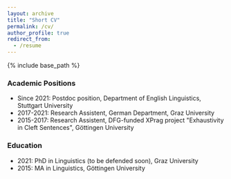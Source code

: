 ```yaml
---
layout: archive
title: "Short CV"
permalink: /cv/
author_profile: true
redirect_from:
  - /resume
---
```


{% include base_path %}

### Academic Positions

* Since 2021: Postdoc position, Department of English Linguistics, Stuttgart University
* 2017-2021: Research Assistent, German Department, Graz University
* 2015-2017: Research Assistent, DFG-funded XPrag project "Exhaustivity in Cleft Sentences", Göttingen University

### Education
* 2021: PhD in Linguistics (to be defended soon), Graz University
* 2015: MA in Linguistics, Göttingen University

